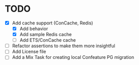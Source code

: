 # TODO
* [x] Add cache support (ConCache, Redis)
  * [x] Add behavior
  * [x] Add sample Redis cache
  * [ ] Add ETS/ConCache cache
* [ ] Refactor assertions to make them more insightful
* [ ] Add License file
* [ ] Add a Mix Task for creating local Confeature PG migration
